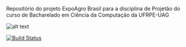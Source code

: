 Repositório do projeto ExpoAgro Brasil para a disciplina de Projetão do curso de Bacharelado em Ciência da Computação da UFRPE-UAG 


![alt text](http://url/to/imagem_logo_readme.png)



[![Build Status](https://travis-ci.org/vanecordelins/expoAgroBrasil.svg?branch=master)](https://travis-ci.org/vanecordelins/expoAgroBrasil)
